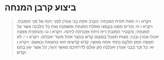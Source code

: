 # ביצוע קרבן המנחה

> ויקרא ו ז: וְזֹאת תּוֹרַת הַמִּנְחָה:  הַקְרֵב אֹתָהּ בְּנֵי אַהֲרֹן לִפְנֵי יְהוָה אֶל פְּנֵי הַמִּזְבֵּחַ.
> ויקרא ו ח: וְהֵרִים מִמֶּנּוּ בְּקֻמְצוֹ מִסֹּלֶת הַמִּנְחָה וּמִשַּׁמְנָהּ וְאֵת כָּל הַלְּבֹנָה אֲשֶׁר עַל הַמִּנְחָה; וְהִקְטִיר הַמִּזְבֵּחַ רֵיחַ נִיחֹחַ אַזְכָּרָתָהּ לַיהוָה.
> ויקרא ו ט: וְהַנּוֹתֶרֶת מִמֶּנָּה יֹאכְלוּ אַהֲרֹן וּבָנָיו; מַצּוֹת תֵּאָכֵל בְּמָקוֹם קָדֹשׁ בַּחֲצַר אֹהֶל מוֹעֵד יֹאכְלוּהָ.
> ויקרא ו י: לֹא תֵאָפֶה חָמֵץ חֶלְקָם נָתַתִּי אֹתָהּ מֵאִשָּׁי; קֹדֶשׁ קָדָשִׁים הִוא כַּחַטָּאת וְכָאָשָׁם.
> ויקרא ו יא: כָּל זָכָר בִּבְנֵי אַהֲרֹן יֹאכְלֶנָּה חָק עוֹלָם לְדֹרֹתֵיכֶם מֵאִשֵּׁי יְהוָה; כֹּל אֲשֶׁר יִגַּע בָּהֶם יִקְדָּשׁ. 
 

